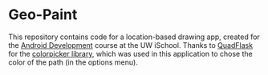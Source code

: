 # Geo-Paint
This repository contains code for a location-based drawing app, created for the [Android Development](https://canvas.uw.edu/courses/1160645) course at the UW iSchool.
Thanks to [QuadFlask](https://github.com/QuadFlask) for the [colorpicker library](https://github.com/QuadFlask/colorpicker), which was used in this application to chose the color of the path (in the options menu).
